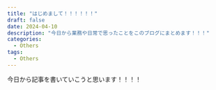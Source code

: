 ```yaml
---
title: "はじめまして！！！！！！"
draft: false
date: 2024-04-10
description: "今日から業務や日常で思ったことをこのブログにまとめます！！！"
categories:
  - Others
tags:
  - Others
---
```

今日から記事を書いていこうと思います！！！！
